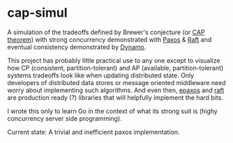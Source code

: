 # cap-simul
A simulation of the tradeoffs defined by Brewer's conjecture (or [CAP theorem](https://en.wikipedia.org/wiki/CAP_theorem)) with strong concurrency demonstrated with [Paxos](http://research.microsoft.com/en-us/um/people/lamport/pubs/paxos-simple.pdf) &amp; [Raft](https://raft.github.io/) and eventual consistency demonstrated by [Dynamo](http://www.allthingsdistributed.com/files/amazon-dynamo-sosp2007.pdf).

This project has probably little practical use to any one except to visualize how CP (consistent, partition-tolerant) and AP (available, partition-tolerant) systems tradeoffs look like when updating distributed state. Only developers of distributed data stores or message oriented middleware need worry about implementing such algorithms. And even then, [epaxos](https://github.com/go-distributed/epaxos) and [raft](https://github.com/hashicorp/raft) are production ready (?) libraries that will helpfully implement the hard bits.

I wrote this only to learn Go in the context of what its strong suit is (highy concurrency server side programming).

Current state:
A trivial and inefficient paxos implementation.
